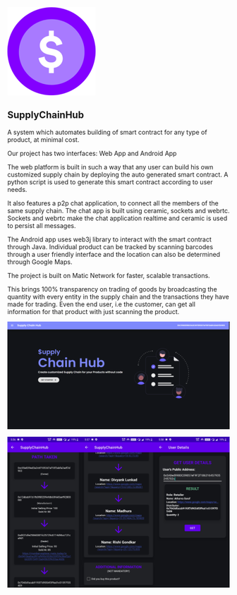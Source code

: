 <p align="left">
  <img src="/Images/logo.png" alt="Logo" width="200" height="200"/>
</p>

## SupplyChainHub

A system which automates building of smart contract for any type of product, at minimal cost.

Our project has two interfaces: Web App and Android App

The web platform is built in such a way that any user can build his own customized supply chain by deploying the auto generated smart contract.
A python script is used to generate this smart contract according to user needs.

It also features a p2p chat application, to connect all the members of the same supply chain. The chat app is built using ceramic, sockets and webrtc. Sockets and webrtc make the chat application realtime and ceramic is used to persist all messages.

The Android app uses web3j library to interact with the smart contract through Java.
Individual product can be tracked by scanning barcodes through a user friendly interface and the location can also be determined through Google Maps.

The project is built on Matic Network for faster, scalable transactions.

This brings 100% transparency on trading of goods by broadcasting the quantity with every entity in the supply chain and the transactions they have made for trading. Even the end user, i.e the customer, can get all information for that product with just scanning the product.

<p align="center">
  <img src="/Images/web.png" alt="Website" />
</p>
<p align="center">
  <img src="/Images/android.jpg" alt="Android App" />
</p>

